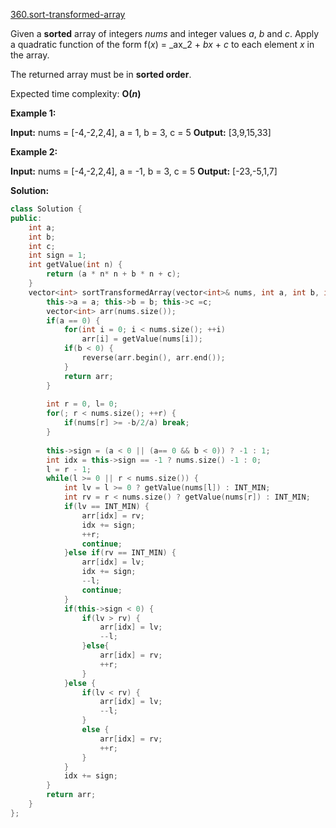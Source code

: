 [360.sort-transformed-array](https://leetcode.com/problems/sort-transformed-array/)  

Given a **sorted** array of integers _nums_ and integer values _a_, _b_ and _c_. Apply a quadratic function of the form f(_x_) = _ax_2 + _bx_ + _c_ to each element _x_ in the array.

The returned array must be in **sorted order**.

Expected time complexity: **O(_n_)**

**Example 1:**

**Input:** nums = \[-4,-2,2,4\], a = 1, b = 3, c = 5
**Output:** \[3,9,15,33\]

**Example 2:**

**Input:** nums = \[-4,-2,2,4\], a = \-1, b = 3, c = 5
**Output:** \[-23,-5,1,7\]  



**Solution:**  

```cpp
class Solution {
public:
    int a;
    int b;
    int c;
    int sign = 1;
    int getValue(int n) {
        return (a * n* n + b * n + c);
    }
    vector<int> sortTransformedArray(vector<int>& nums, int a, int b, int c) {
        this->a = a; this->b = b; this->c =c;
        vector<int> arr(nums.size());
        if(a == 0) {
            for(int i = 0; i < nums.size(); ++i)
                arr[i] = getValue(nums[i]);
            if(b < 0) {
                reverse(arr.begin(), arr.end());
            }
            return arr;
        }
        
        int r = 0, l= 0;
        for(; r < nums.size(); ++r) {
            if(nums[r] >= -b/2/a) break;
        }
        
        this->sign = (a < 0 || (a== 0 && b < 0)) ? -1 : 1;
        int idx = this->sign == -1 ? nums.size() -1 : 0;
        l = r - 1;
        while(l >= 0 || r < nums.size()) {
            int lv = l >= 0 ? getValue(nums[l]) : INT_MIN;
            int rv = r < nums.size() ? getValue(nums[r]) : INT_MIN;
            if(lv == INT_MIN) {
                arr[idx] = rv;
                idx += sign;
                ++r;
                continue;
            }else if(rv == INT_MIN) {
                arr[idx] = lv;
                idx += sign;
                --l;
                continue;
            }
            if(this->sign < 0) {
                if(lv > rv) {
                    arr[idx] = lv;
                    --l;
                }else{
                    arr[idx] = rv;
                    ++r;
                }
            }else {
                if(lv < rv) {
                    arr[idx] = lv;
                    --l;
                }
                else {
                    arr[idx] = rv;
                    ++r;
                }
            }
            idx += sign;
        }
        return arr;
    }
};
```
      